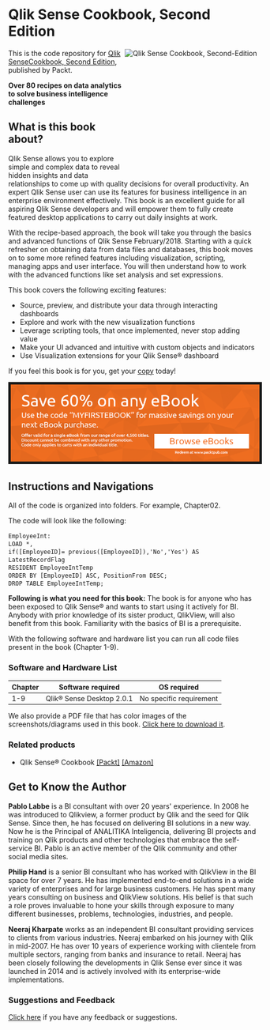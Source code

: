 # Qlik Sense Cookbook, Second Edition

<a href="https://www.packtpub.com/big-data-and-business-intelligence/qlik-sense-cookbook-second-edition?utm_source=github&utm_medium=repository&utm_campaign=9781788997058"><img src="https://www.packtpub.com/sites/default/files/B10160_MockupCoverNew.png" alt="Qlik Sense Cookbook, Second-Edition" height="256px" align="right"></a>

This is the code repository for [Qlik SenseCookbook, Second Edition](https://www.packtpub.com/big-data-and-business-intelligence/qlik-sense-cookbook-second-edition?utm_source=github&utm_medium=repository&utm_campaign=9781788997058), published by Packt.

**Over 80 recipes on data analytics to solve business intelligence challenges**

## What is this book about?
Qlik Sense allows you to explore simple and complex data to reveal hidden insights and data relationships to come up with quality decisions for overall productivity. An expert Qlik Sense user can use its features for business intelligence in an enterprise environment effectively. This book is an excellent guide for all aspiring Qlik Sense developers and will empower them to fully create featured desktop applications to carry out daily insights at work.

With the recipe-based approach, the book will take you through the basics and advanced functions of Qlik Sense February/2018. Starting with a quick refresher on obtaining data from data files and databases, this book moves on to some more refined features including visualization, scripting, managing apps and user interface. You will then understand how to work with the advanced functions like set analysis and set expressions.

This book covers the following exciting features:
* Source, preview, and distribute your data through interacting dashboards
* Explore and work with the new visualization functions
* Leverage scripting tools, that once implemented, never stop adding value
* Make your UI advanced and intuitive with custom objects and indicators
* Use Visualization extensions for your Qlik Sense® dashboard 

If you feel this book is for you, get your [copy](https://www.amazon.com/dp/1788997174) today!

<a href="https://www.packtpub.com/?utm_source=github&utm_medium=banner&utm_campaign=GitHubBanner"><img src="https://raw.githubusercontent.com/PacktPublishing/GitHub/master/GitHub.png" 
alt="https://www.packtpub.com/" border="5" /></a>


## Instructions and Navigations
All of the code is organized into folders. For example, Chapter02.

The code will look like the following:
```
EmployeeInt:
LOAD *,
if([EmployeeID]= previous([EmployeeID]),'No','Yes') AS
LatestRecordFlag
RESIDENT EmployeeIntTemp
ORDER BY [EmployeeID] ASC, PositionFrom DESC;
DROP TABLE EmployeeIntTemp;
```

**Following is what you need for this book:**
The book is for anyone who has been exposed to Qlik Sense® and wants to start using it actively for BI. Anybody with prior knowledge of its sister product, QlikView, will also benefit from this book. Familiarity with the basics of BI is a prerequisite.

With the following software and hardware list you can run all code files present in the book (Chapter 1-9).

### Software and Hardware List

| Chapter  | Software required                      | OS required                          |
| -------- | ------------------------------------   | ------------------------------------ |
| 1-9      | Qlik® Sense Desktop 2.0.1              |No specific requirement               |



We also provide a PDF file that has color images of the screenshots/diagrams used in this book. [Click here to download it](http://www.packtpub.com/sites/default/files/downloads/QlikSenseCookbookSecondEdition_ColorImages.pdf).

### Related products 
* Qlik Sense® Cookbook [[Packt]](https://www.packtpub.com/big-data-and-business-intelligence/qlik-sense-cookbook?utm_source=github&utm_medium=repository&utm_campaign=9781782175148) [[Amazon]](https://www.amazon.com/dp/1785285165)


## Get to Know the Author
**Pablo Labbe**
 is a BI consultant with over 20 years' experience. In 2008 he was introduced to
Qlikview, a former product by Qlik and the seed for Qlik Sense. Since then, he has focused
on delivering BI solutions in a new way. Now he is the Principal of ANALITIKA
Inteligencia, delivering BI projects and training on Qlik products and other technologies
that embrace the self-service BI. Pablo is an active member of the Qlik community and
other social media sites.

**Philip Hand** is a senior BI consultant who has worked with QlikView in the BI space for
over 7 years. He has implemented end-to-end solutions in a wide variety of enterprises and
for large business customers. He has spent many years consulting on business and
QlikView solutions. His belief is that such a role proves invaluable to hone your skills
through exposure to many different businesses, problems, technologies, industries, and
people.

**Neeraj Kharpate** works as an independent BI consultant providing services to clients from
various industries. Neeraj embarked on his journey with Qlik in mid-2007. He has over 10
years of experience working with clientele from multiple sectors, ranging from banks and
insurance to retail. Neeraj has been closely following the developments in Qlik Sense ever
since it was launched in 2014 and is actively involved with its enterprise-wide
implementations.




### Suggestions and Feedback
[Click here](https://docs.google.com/forms/d/e/1FAIpQLSdy7dATC6QmEL81FIUuymZ0Wy9vH1jHkvpY57OiMeKGqib_Ow/viewform) if you have any feedback or suggestions.

